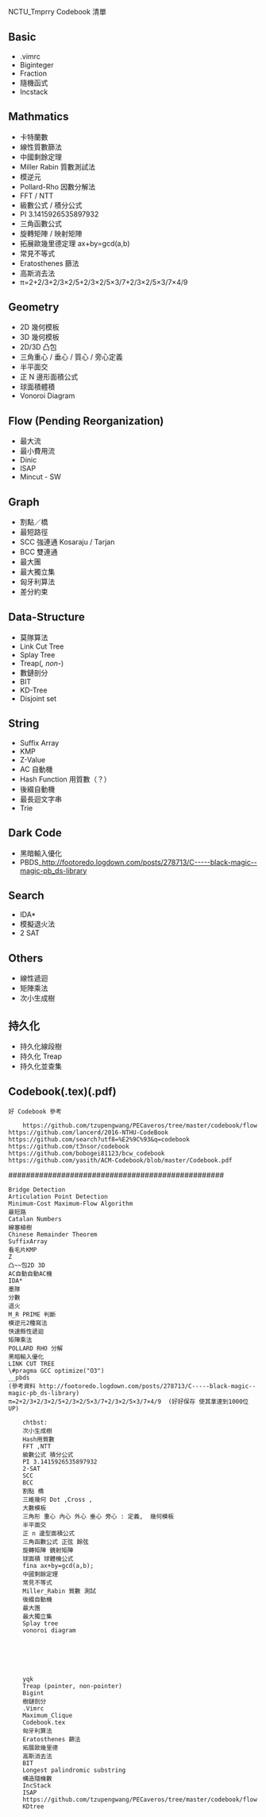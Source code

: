 NCTU_Tmprry Codebook 清單

## Basic
- .vimrc
- Biginteger
- Fraction
- 隨機函式
- Incstack

## Mathmatics
- 卡特蘭數
- 線性質數篩法
- 中國剩餘定理
- Miller Rabin 質數測試法
- 模逆元
- Pollard-Rho 因數分解法
- FFT / NTT
- 級數公式 / 積分公式
- PI 3.1415926535897932
- 三角函數公式
- 旋轉矩陣 / 映射矩陣
- 拓展歐幾里德定理 ax+by=gcd(a,b)
- 常見不等式
- Eratosthenes 篩法
- 高斯消去法
- π=2+2/3+2/3×2/5+2/3×2/5×3/7+2/3×2/5×3/7×4/9

## Geometry
- 2D 幾何模板
- 3D 幾何模板
- 2D/3D 凸包
- 三角重心 / 垂心 / 質心 / 旁心定義
- 半平面交
- 正 N 邊形面積公式
- 球面積體積
- Vonoroi Diagram

## Flow (Pending Reorganization)
- 最大流
- 最小費用流
- Dinic
- ISAP
- Mincut - SW

## Graph
- 割點／橋
- 最短路徑
- SCC 強連通 Kosaraju / Tarjan
- BCC 雙連通
- 最大團
- 最大獨立集
- 匈牙利算法
- 差分約束

## Data-Structure
- 莫隊算法
- Link Cut Tree
- Splay Tree
- Treap(*, non-*)
- 數鏈剖分
- BIT
- KD-Tree
- Disjoint set

## String
- Suffix Array
- KMP
- Z-Value
- AC 自動機
- Hash Function 用質數（？）
- 後綴自動機
- 最長迴文字串
- Trie

## Dark Code
- 黑暗輸入優化
- PBDS_http://footoredo.logdown.com/posts/278713/C-----black-magic--magic-pb_ds-library

## Search
- IDA*
- 模擬退火法
- 2 SAT

## Others
- 線性遞迴
- 矩陣乘法
- 次小生成樹

## 持久化
- 持久化線段樹
- 持久化 Treap
- 持久化並查集

## Codebook(.tex)(.pdf)
```
好 Codebook 參考

	https://github.com/tzupengwang/PECaveros/tree/master/codebook/flow
https://github.com/lancerd/2016-NTHU-CodeBook
https://github.com/search?utf8=%E2%9C%93&q=codebook
https://github.com/t3nsor/codebook
https://github.com/bobogei81123/bcw_codebook
https://github.com/yasith/ACM-Codebook/blob/master/Codebook.pdf
```

#################################################
```
Bridge Detection
Articulation Point Detection
Minimum-Cost Maximum-Flow Algorithm
最短路
Catalan Numbers
線塞植樹
Chinese Remainder Theorem
SuffixArray
看毛片KMP
Z 
凸~~包2D 3D
AC自動自動AC機
IDA*
墨隊
分數
退火
M_R PRIME 判斷
模逆元2種寫法
快速縣性遞迴
矩陣乘法
POLLARD RHO 分解
黑暗輸入優化
LINK CUT TREE
\#pragma GCC optimize("O3")
__pbds     
(參考資料 http://footoredo.logdown.com/posts/278713/C-----black-magic--magic-pb_ds-library)
π=2+2/3+2/3×2/5+2/3×2/5×3/7+2/3×2/5×3/7×4/9  (好好保存 使其拿達到1000位UP)

	chtbst:
	次小生成樹
	Hash用質數
	FFT ,NTT 
	級數公式 積分公式
	PI 3.1415926535897932
	2-SAT
	SCC
	BCC
	割點 橋
	三維幾何 Dot ,Cross ,
	大數模板
	三角形 重心 內心 外心 垂心 旁心 : 定義,  幾何模板
	半平面交
	正 n 邊型面積公式
	三角函數公式 正弦 餘弦
	旋轉矩陣 鏡射矩陣
	球面積 球體機公式
	fina ax+by=gcd(a,b); 
	中國剩餘定理
	常見不等式
	Miller_Rabin 質數 測試
	後綴自動機
	最大團
	最大獨立集
	Splay tree
	vonoroi diagram






	yqk
	Treap (pointer, non-pointer)
	Bigint
	樹鏈剖分
	.Vimrc
	Maximum_Clique
	Codebook.tex
	匈牙利算法					
	Eratosthenes 篩法
	拓展歐幾里德
	高斯消去法	
	BIT	
	Longest palindromic substring
	構造隨機數
	IncStack
	ISAP
	https://github.com/tzupengwang/PECaveros/tree/master/codebook/flow
	KDtree
```
